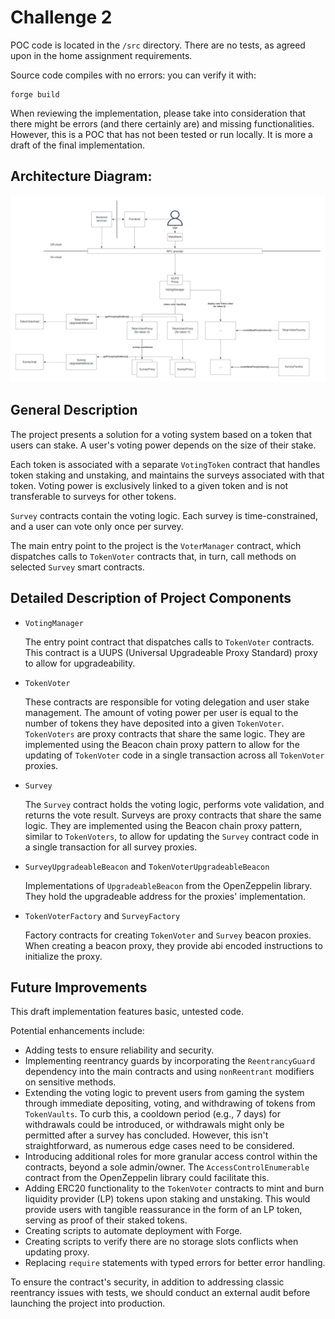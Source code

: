 # Challenge 2

POC code is located in the `/src` directory. There are no tests, as agreed upon in the home assignment requirements.

Source code compiles with no errors: you can verify it with:
```
forge build
```


When reviewing the implementation, please take into consideration that there might be errors (and there certainly are) and missing functionalities. However, this is a POC that has not been tested or run locally. It is more a draft of the final implementation.

## Architecture Diagram:

![Architecture diagram](./architecture-diagram.jpeg "Architecture diagram")


## General Description

The project presents a solution for a voting system based on a token that users can stake. A user's voting power depends on the size of their stake.

Each token is associated with a separate `VotingToken` contract that handles token staking and unstaking, and maintains the surveys associated with that token. Voting power is exclusively linked to a given token and is not transferable to surveys for other tokens.

`Survey` contracts contain the voting logic. Each survey is time-constrained, and a user can vote only once per survey.

The main entry point to the project is the `VoterManager` contract, which dispatches calls to `TokenVoter` contracts that, in turn, call methods on selected `Survey` smart contracts.

## Detailed Description of Project Components

* `VotingManager`

  The entry point contract that dispatches calls to `TokenVoter` contracts. This contract is a UUPS (Universal Upgradeable Proxy Standard) proxy to allow for upgradeability.

* `TokenVoter`

  These contracts are responsible for voting delegation and user stake management. The amount of voting power per user is equal to the number of tokens they have deposited into a given `TokenVoter`.
  `TokenVoters` are proxy contracts that share the same logic. They are implemented using the Beacon chain proxy pattern to allow for the updating of `TokenVoter` code in a single transaction across all `TokenVoter` proxies.

* `Survey`

  The `Survey` contract holds the voting logic, performs vote validation, and returns the vote result. Surveys are proxy contracts that share the same logic. They are implemented using the Beacon chain proxy pattern, similar to `TokenVoters`, to allow for updating the `Survey` contract code in a single transaction for all survey proxies.

* `SurveyUpgradeableBeacon` and `TokenVoterUpgradeableBeacon`

  Implementations of `UpgradeableBeacon` from the OpenZeppelin library. They hold the upgradeable address for the proxies' implementation.

* `TokenVoterFactory` and `SurveyFactory`

  Factory contracts for creating `TokenVoter` and `Survey` beacon proxies. When creating a beacon proxy, they provide abi encoded instructions to initialize the proxy.

## Future Improvements

This draft implementation features basic, untested code.

Potential enhancements include:
* Adding tests to ensure reliability and security.
* Implementing reentrancy guards by incorporating the `ReentrancyGuard` dependency into the main contracts and using `nonReentrant` modifiers on sensitive methods.
* Extending the voting logic to prevent users from gaming the system through immediate depositing, voting, and withdrawing of tokens from `TokenVaults`. To curb this, a cooldown period (e.g., 7 days) for withdrawals could be introduced, or withdrawals might only be permitted after a survey has concluded. However, this isn't straightforward, as numerous edge cases need to be considered.
* Introducing additional roles for more granular access control within the contracts, beyond a sole admin/owner. The `AccessControlEnumerable` contract from the OpenZeppelin library could facilitate this.
* Adding ERC20 functionality to the `TokenVoter` contracts to mint and burn liquidity provider (LP) tokens upon staking and unstaking. This would provide users with tangible reassurance in the form of an LP token, serving as proof of their staked tokens.
* Creating scripts to automate deployment with Forge.
* Creating scripts to verify there are no storage slots conflicts when updating proxy.
* Replacing `require` statements with typed errors for better error handling.

To ensure the contract's security, in addition to addressing classic reentrancy issues with tests, we should conduct an external audit before launching the project into production.
